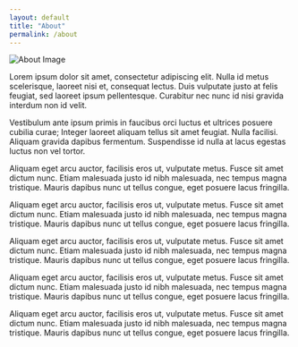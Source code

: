 ```yaml
---
layout: default
title: "About"
permalink: /about
---
```


<div class="content">
    <div class="about-image">
    <img src="https://pics.sylvesterstapfer.com/me.jpg" alt="About Image">
  </div>
  <div class="about-text">
    <p>Lorem ipsum dolor sit amet, consectetur adipiscing elit. Nulla id metus scelerisque, laoreet nisi et, consequat lectus. Duis vulputate justo at felis feugiat, sed laoreet ipsum pellentesque. Curabitur nec nunc id nisi gravida interdum non id velit.</p>
    <p>Vestibulum ante ipsum primis in faucibus orci luctus et ultrices posuere cubilia curae; Integer laoreet aliquam tellus sit amet feugiat. Nulla facilisi. Aliquam gravida dapibus fermentum. Suspendisse id nulla at lacus egestas luctus non vel tortor.</p>
    <p>Aliquam eget arcu auctor, facilisis eros ut, vulputate metus. Fusce sit amet dictum nunc. Etiam malesuada justo id nibh malesuada, nec tempus magna tristique. Mauris dapibus nunc ut tellus congue, eget posuere lacus fringilla.</p>
    <p>Aliquam eget arcu auctor, facilisis eros ut, vulputate metus. Fusce sit amet dictum nunc. Etiam malesuada justo id nibh malesuada, nec tempus magna tristique. Mauris dapibus nunc ut tellus congue, eget posuere lacus fringilla.</p>
    <p>Aliquam eget arcu auctor, facilisis eros ut, vulputate metus. Fusce sit amet dictum nunc. Etiam malesuada justo id nibh malesuada, nec tempus magna tristique. Mauris dapibus nunc ut tellus congue, eget posuere lacus fringilla.</p>
    <p>Aliquam eget arcu auctor, facilisis eros ut, vulputate metus. Fusce sit amet dictum nunc. Etiam malesuada justo id nibh malesuada, nec tempus magna tristique. Mauris dapibus nunc ut tellus congue, eget posuere lacus fringilla.</p>
    <p>Aliquam eget arcu auctor, facilisis eros ut, vulputate metus. Fusce sit amet dictum nunc. Etiam malesuada justo id nibh malesuada, nec tempus magna tristique. Mauris dapibus nunc ut tellus congue, eget posuere lacus fringilla.</p>
  </div>

</div>
